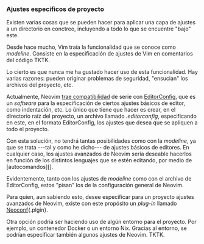 



### Ajustes específicos de proyecto

Existen varias cosas que se pueden hacer para aplicar una capa de ajustes a
un directorio en conctreo, incluyendo a todo lo que se encuentre "bajo"
este.

Desde hace mucho, Vim traía la funcionalidad que se conoce como _modeline_.
Consiste en la especificación de ajustes de Vim en comentarios del código
TKTK.

Lo cierto es que nunca me ha gustado hacer uso de esta funcionalidad. Hay
varias razones: pueden originar problemas de seguridad, "ensucian" los
archivos del proyecto, etc.

Actualmente, Neovim [trae compatibilidad][neovim-editorconfig] de serie con
[EditorConfig][], que es un _software_ para la especificación de ciertos
ajustes básicos de editor, como indentación, etc. Lo único que tiene que
hacer es crear, en el directorio raíz del proyecto, un archivo llamado
_.editorconfig_, especificando en este, en el formato EditorConfig, los
ajustes que desea que se apliquen a todo el proyecto.

[neovim-editorconfig]: https://neovim.io/doc/user/editorconfig.html
[EditorConfig]: https://editorconfig.org/

Con esta solución, no tendrá tantas posibilidades como con la _modeline_, ya
que se trata ---tal y como he dicho--- de ajustes básicos de editores. En
cualquier caso, los ajustes avanzados de Neovim sería deseable hacerlos en
función de los distintos lenguajes que se estén editando, por medio de
[autocomandos][].

Evidentemente, tanto con los ajustes de _modeline_ como con el archivo de
EditorConfig, estos "pisan" los de la configuración general de Neovim.

Para quien, aun sabiendo esto, desee especificar para un proyecto ajustes
avanzados de Neovim, existe con este propósito un _plug-in_ llamado
[Neoconf][]{.plgin}.

[Neoconf]: https://github.com/folke/neoconf.nvim

Otra opción podría ser haciendo uso de algún entorno para el proyecto. Por
ejemplo, un contenedor Docker o un entorno Nix. Gracias al entorno, se
podrían especificar también algunos ajustes de Neovim. TKTK.




